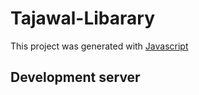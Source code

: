 # Tajawal-Libarary

This project was generated with [Javascript](https://)

## Development server




